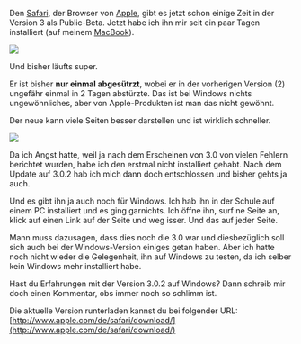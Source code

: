 <!--
.. title: Safari 3.0.2
.. slug: 172-safari-302
.. date: 2007-06-27 21:12:28
.. tags: Mac,OS X,Windows,Apple
.. description: 
.. type: text
-->

Den [Safari](http://www.apple.com/de/safari/), der Browser von [Apple](http://www.apple.com/de/), gibt es jetzt schon einige Zeit in der Version 3 als Public-Beta.
Jetzt habe ich ihn mir seit ein paar Tagen installiert (auf meinem [MacBook](http://www.apple.com/de/macbook/macbook.html)).

![](/images/safari1.jpg)

<!-- TEASER_END -->
Und bisher läufts super.

Er ist bisher **nur einmal abgesütrzt**, wobei er in der vorherigen Version (2) ungefähr einmal in 2 Tagen abstürzte.
Das ist bei Windows nichts ungewöhnliches, aber von Apple-Produkten ist man das nicht gewöhnt.

Der neue kann viele Seiten besser darstellen und ist wirklich schneller.

![](/images/safari2.jpg)

Da ich Angst hatte, weil ja nach dem Erscheinen von 3.0 von vielen Fehlern berichtet wurden, habe ich den erstmal nicht installiert gehabt.
Nach dem Update auf 3.0.2 hab ich mich dann doch entschlossen und bisher gehts ja auch.

Und es gibt ihn ja auch noch für Windows.
Ich hab ihn in der Schule auf einem PC installiert und es ging garnichts.
Ich öffne ihn, surf ne Seite an, klick auf einen Link auf der Seite und weg isser.
Und das auf jeder Seite.

Mann muss dazusagen, dass dies noch die 3.0 war und diesbezüglich soll sich auch bei der Windows-Version einiges getan haben.
Aber ich hatte noch nicht wieder die Gelegenheit, ihn auf Windows zu testen, da ich selber kein Windows mehr installiert habe.

Hast du Erfahrungen mit der Version 3.0.2 auf Windows?
Dann schreib mir doch einen Kommentar, obs immer noch so schlimm ist.


Die aktuelle Version runterladen kannst du bei folgender URL:
[http://www.apple.com/de/safari/download/](http://www.apple.com/de/safari/download/)
